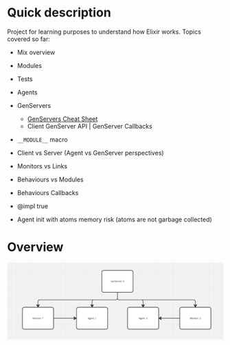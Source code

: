 # Quick description

Project for learning purposes to understand how Elixir works.
Topics covered so far:

* Mix overview
* Modules
* Tests
* Agents
* GenServers
  * [GenServers Cheat Sheet](https://elixir-lang.org/getting-started/mix-otp/genserver.html)
  * Client GenServer API | GenServer Callbacks

* `__MODULE__` macro
* Client vs Server (Agent vs GenServer perspectives)
* Monitors vs Links
* Behaviours vs Modules
* Behaviours Callbacks
* @impl true
* Agent init with atoms memory risk (atoms are not garbage collected)

# Overview

![Alt text](repo_assets/overview.png)

